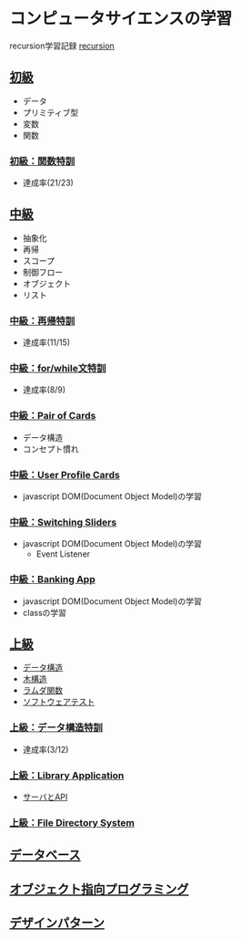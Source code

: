 # コンピュータサイエンスの学習
recursion学習記録
[recursion](https://recursionist.io/dashboard)
## [初級](./level1.js)
- データ
- プリミティブ型
- 変数
- 関数

### [初級：関数特訓](./level1_function.js)
- 達成率(21/23)

## [中級](./level2.js)
- 抽象化
- 再帰
- スコープ
- 制御フロー
- オブジェクト
- リスト

### [中級：再帰特訓](./level2_recursion.js)
- 達成率(11/15)

### [中級：for/while文特訓](./level2_for_while.js)
- 達成率(8/9)

### [中級：Pair of Cards](./level2_pairOfCards.js)
- データ構造
- コンセプト慣れ

### [中級：User Profile Cards](./UserProfileCards)
- javascript DOM(Document Object Model)の学習

### [中級：Switching Sliders](./SwitchingSliders)
- javascript DOM(Document Object Model)の学習
    - Event Listener

### [中級：Banking App](./BankingApp)
- javascript DOM(Document Object Model)の学習
- classの学習

## [上級](./level3.js)
- [データ構造](./データ構造学習.md)
- [木構造](./木構造学習.md)
- [ラムダ関数](./ラムダ関数学習.md)
- [ソフトウェアテスト](./ソフトウェアテスト学習.md)

### [上級：データ構造特訓](./level3_dataStructure.js)
- 達成率(3/12)

### [上級：Library Application](./LibraryApplication)
- [サーバとAPI](./サーバとAPI学習.md)

### [上級：File Directory System](./FileDirectorySystem)

## [データベース](./データベース学習.md)

## [オブジェクト指向プログラミング](./オブジェクト指向プログラミング.md)

## [デザインパターン](./デザインパターン.md)

